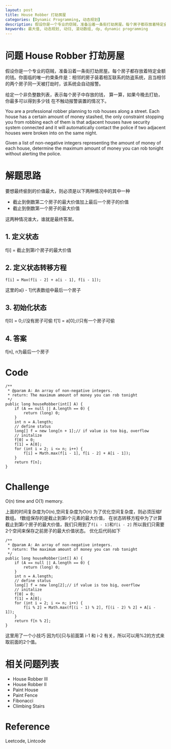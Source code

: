 ```yaml
---
layout: post
title: House Robber 打劫房屋 
categories: [Dynamic Programming, 动态规划]
description: 假设你是一个专业的窃贼，准备沿着一条街打劫房屋。每个房子都存放着特定金额的钱。你面临的唯一约束条件是：相邻的房子装着相互联系的防盗系统，且当相邻的两个房子同一天被打劫时，该系统会自动报警。
keywords: 最大值, 动态规划, 动归, 滚动数组, dp, dynamic programming
---
```


# 问题 House Robber 打劫房屋
假设你是一个专业的窃贼，准备沿着一条街打劫房屋。每个房子都存放着特定金额的钱。你面临的唯一约束条件是：相邻的房子装着相互联系的防盗系统，且当相邻的两个房子同一天被打劫时，该系统会自动报警。

给定一个非负整数列表，表示每个房子中存放的钱， 算一算，如果今晚去打劫，你最多可以得到多少钱 在不触动报警装置的情况下。

You are a professional robber planning to rob houses along a street. Each house has a certain amount of money stashed, the only constraint stopping you from robbing each of them is that adjacent houses have security system connected and it will automatically contact the police if two adjacent houses were broken into on the same night.

Given a list of non-negative integers representing the amount of money of each house, determine the maximum amount of money you can rob tonight without alerting the police.



# 解题思路
要想最终偷到的价值最大，则必须是以下两种情况中的其中一种
* 截止到倒数第二个房子的最大价值加上最后一个房子的价值
* 截止到倒数第一个房子的最大价值

这两种情况谁大，谁就是最终答案。

## 1. 定义状态
f[i] = 截止到第i个房子的最大价值

## 2. 定义状态转移方程
```
f[i] = Max(f[i - 2] + a[i - 1], f[i - 1]);
```
这里的a[i - 1]代表数组中最后一个房子

## 3. 初始化状态
f[0] = 0;//没有房子可偷
f[1] = a[0];//只有一个房子可偷

## 4. 答案
f[n], n为最后一个房子

# Code
```
/**
 * @param A: An array of non-negative integers.
 * return: The maximum amount of money you can rob tonight
 */
public long houseRobber(int[] A) {
    if (A == null || A.length == 0) {
        return (long) 0;
    }
    int n = A.length;
    // define status
    long[] f = new long[n + 1];// if value is too big, overflow
    // initalize
    f[0] = 0;
    f[1] = A[0];
    for (int i = 2; i <= n; i++) {
        f[i] = Math.max(f[i - 1], f[i - 2] + A[i - 1]);    
    }
    return f[n];
}
```

# Challenge 
O(n) time and O(1) memory.

上面的时间复杂度为O(n),空间复杂度为O(n)
为了优化空间复杂度，则必须压缩f数组。
f数组保存的是截止到第i个元素的最大价值，
在状态转移方程中为了计算截止到第i个房子的最大价值，我们只用到了```f[i - 1]```和```f[i - 2]```
所以我们只需要2个空间来保存之前房子的最大价值状态。
优化后代码如下

```
/**
 * @param A: An array of non-negative integers.
 * return: The maximum amount of money you can rob tonight
 */
public long houseRobber(int[] A) {
    if (A == null || A.length == 0) {
        return (long) 0;
    }
    int n = A.length;
    // define status
    long[] f = new long[2];// if value is too big, overflow
    // initalize
    f[0] = 0;
    f[1] = A[0];
    for (int i = 2; i <= n; i++) {
        f[i % 2] = Math.max(f[(i - 1) % 2], f[(i - 2) % 2] + A[i - 1]);    
    }
    return f[n % 2];
}
```

这里用了一个小技巧
因为f[i]只与前面第 i-1 和 i-2 有关，所以可以用%2的方式来取前面的2个值。

# 相关问题列表 
* House Robber III 
* House Robber II 
* Paint House 
* Paint Fence 
* Fibonacci 
* Climbing Stairs

# Reference 
Leetcode, Lintcode
